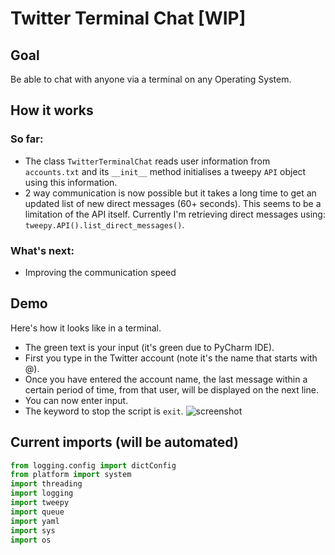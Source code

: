 # Twitter Terminal Chat [WIP]
## Goal
Be able to chat with anyone via a terminal on any Operating System.

## How it works
### So far:
* The class `TwitterTerminalChat` reads user information from `accounts.txt` and its `__init__` method initialises a tweepy `API` object using this information.
* 2 way communication is now possible but it takes a long time to get an updated list of new direct messages (60+ seconds). This seems to be a limitation of the API itself. Currently I'm retrieving direct messages using: `tweepy.API().list_direct_messages()`.

### What's next:
* Improving the communication speed

## Demo
Here's how it looks like in a terminal.
* The green text is your input (it's green due to PyCharm IDE).
* First you type in the Twitter account (note it's the name that starts with @).
* Once you have entered the account name, the last message within a certain period of time, from that user, will be displayed on the next line.
* You can now enter input.
* The keyword to stop the script is `exit`.
![screenshot](https://i.imgur.com/lAiSJAF.png)

## Current imports (will be automated)
```python
from logging.config import dictConfig
from platform import system
import threading
import logging
import tweepy
import queue
import yaml
import sys
import os
```
